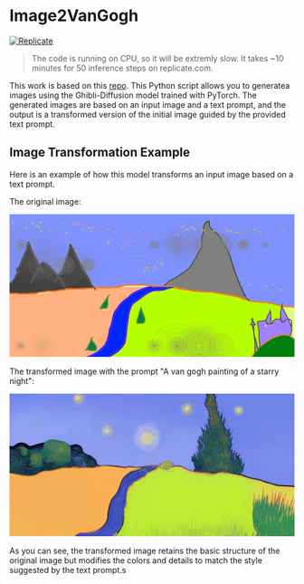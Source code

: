 # Image2VanGogh

[![Replicate](https://replicate.com/stability-ai/stable-diffusion/badge)](https://replicate.com/amrha/test?input=form&prediction=55nnwkjbc46h4734boatfn6q3y)

> The code is running on CPU, so it will be extremly slow. It takes ~10 minutes for 50 inference steps on replicate.com.

This work is based on this [repo](https://github.com/ovshake/replicate-img2img). This Python script allows you to generatea images using the Ghibli-Diffusion model trained with PyTorch. The generated images are based on an input image and a text prompt, and the output is a transformed version of the initial image guided by the provided text prompt.


## Image Transformation Example

Here is an example of how this model transforms an input image based on a text prompt.

The original image:

![Original Image](assets/sketch-mountains-input.jpg)

The transformed image with the prompt "A van gogh painting of a starry night":

![Transformed Image](assets/output.png)

As you can see, the transformed image retains the basic structure of the original image but modifies the colors and details to match the style suggested by the text prompt.s
